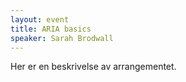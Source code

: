 ```yaml
---
layout: event
title: ARIA basics
speaker: Sarah Brodwall
---
```

Her er en beskrivelse av arrangementet.